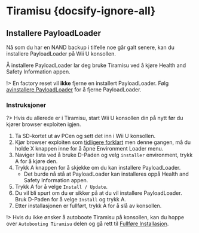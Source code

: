 # Tiramisu {docsify-ignore-all}

## Installere PayloadLoader

Nå som du har en NAND backup i tilfelle noe går galt senere, kan du installere PayloadLoader på Wii U konsollen.

Å installere PayloadLoader lar deg bruke Tiramisu ved å kjøre Health and Safety Information appen.

!> En factory reset vil **ikke** fjerne en installert PayloadLoader. Følg [avinstallere PayloadLoader](../../uninstall-payloadloader) for å fjerne PayloadLoader.

### Instruksjoner

?> Hvis du allerede er i Tiramisu, start Wii U konsollen din på nytt før du kjører browser exploiten igjen.

1. Ta SD-kortet ut av PCen og sett det inn i Wii U konsollen.
1. Kjør browser exploiten som [tidligere forklart](browser-exploit) men denne gangen, må du holde X knappen inne for å åpne Environment Loader menu.
1. Naviger lista ved å bruke D-Paden og velg `installer` environment, trykk A for å kjøre den.
1. Trykk A knappen for å skjekke om du kan installere PayloadLoader.
    - Det burde nå stå at PayloadLoader kan installeres oppå Health and Safety Information appen.
1. Trykk A for å velge `Install / Update`.
1. Du vil bli spurt om du er sikker på at du vil installere PayloadLoader. Bruk D-Paden for å velge `Install` og trykk A.
1. Etter installasjonen er fullført, trykk A for å slå av konsollen.

!> Hvis du ikke ønsker å autoboote Tiramisu på konsollen, kan du hoppe over `Autobooting Tiramisu` delen og gå rett til [Fullføre Installasjon](finalizing-setup).